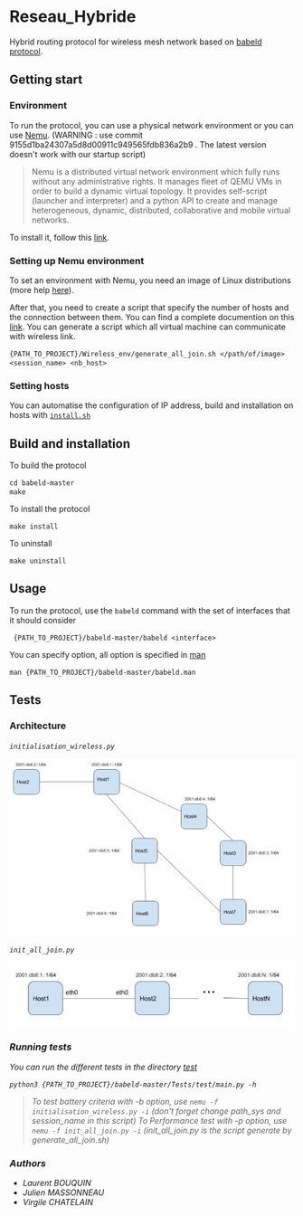 
# Reseau_Hybride

Hybrid routing protocol for wireless mesh network based on [babeld protocol](https://github.com/jech/babeld).

## Getting start

### Environment

To run the protocol, you can use a physical network environment or you can use [Nemu](https://gitlab.com/v-a/nemu/tree/9155d1ba24307a5d8d00911c949565fdb836a2b9). (WARNING : use commit 9155d1ba24307a5d8d00911c949565fdb836a2b9 . The latest version doesn't work with our startup script)
> Nemu is a distributed virtual network environment which fully runs without any administrative rights. It manages fleet of QEMU VMs in order to build a dynamic virtual topology. It provides self-script (launcher and interpreter) and a python API to create and manage heterogeneous, dynamic, distributed, collaborative and mobile virtual networks. 

To install it, follow this [link](https://gitlab.com/v-a/nemu/wikis/tuto/install/debian).

### Setting up Nemu environment

To set an environment with Nemu, you need an image of Linux distributions (more help [here](https://gitlab.com/v-a/nemu/wikis/tuto/fs/debian)).

After that, you need to create a script that specify the number of hosts and the connection between them. You can find a complete documention on this [link](https://gitlab.com/v-a/nemu/wikis/doc/basics).
You can generate a script which all virtual machine can communicate with wireless link.

	{PATH_TO_PROJECT}/Wireless_env/generate_all_join.sh </path/of/image> <session_name> <nb_host>
	
### Setting hosts

You can automatise the configuration of IP address, build and installation on hosts with [`install.sh`](Wireless_env/install.sh)


## Build and installation

To build the protocol

	cd babeld-master
	make


To install the protocol

	make install


To uninstall

	make uninstall


## Usage

To run the protocol, use the `babeld` command with the set of interfaces that it should consider

	 {PATH_TO_PROJECT}/babeld-master/babeld <interface>


You can specify option, all option is specified in [man](babeld-master/babeld.man)

	man {PATH_TO_PROJECT}/babeld-master/babeld.man


## Tests

### Architecture 

<em> ```initialisation_wireless.py``` </em>

![image](archi_test.png?raw=true "Architecture test")


<em> ```init_all_join.py```

![image](new_archi.png?raw=true "Architecture performance test ")

### Running tests

You can run the different tests in the directory [test](babeld-master/Tests/test)

	python3 {PATH_TO_PROJECT}/babeld-master/Tests/test/main.py -h

> To test battery criteria with -b option, use ```nemu -f initialisation_wireless.py -i``` (don't forget change path_sys and session_name in this script)
> To Performance test with -p option, use ```nemu -f init_all_join.py -i``` (init_all_join.py is the script generate by generate_all_join.sh) 


<h3>  Authors  </h3>
<ul>
<li> Laurent BOUQUIN </li> 
<li> Julien  MASSONNEAU </li>
<li> Virgile CHATELAIN </li>
</ul>

